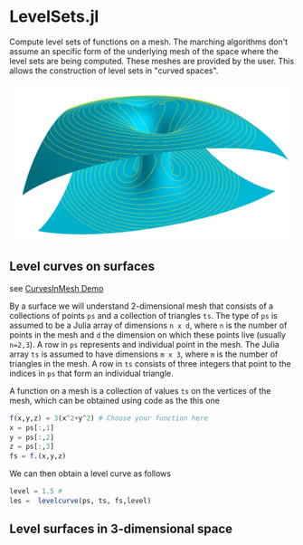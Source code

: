# LevelSets.jl
Compute level sets of functions on a mesh. The marching algorithms don't assume an specific form
of the underlying mesh of the space where the level sets are being computed. These meshes are provided
by the user. This allows the construction of level sets in "curved spaces".

<img width=900 src="images/MeshCurves.png"/>

## Level curves on surfaces
see [CurvesInMesh Demo](demos/CurvesInMesh.ipynb)

By a surface we will understand  2-dimensional mesh that consists of a collections of points `ps` and a collection of triangles `ts`.
The type of `ps` is assumed to be a Julia array of dimensions `n x d`, where `n` is the number of points
in the mesh and `d` the dimension on which these points live (usually `n=2,3`). A row in `ps` represents
and individual point in the mesh. The Julia array  `ts` is assumed to have dimensions `m x 3`, where `m` is the number of
triangles in the mesh. A row in `ts` consists of three integers that point to the indices in `ps` that
form an individual triangle.

A function on a mesh is a collection of values `ts` on the vertices of the mesh, which can be obtained using
code as the this one

```julia
f(x,y,z) = 3(x^2+y^2) # Choose your function here
x = ps[:,1]
y = ps[:,2]
z = ps[:,3]
fs = f.(x,y,z)
```

We can then obtain a level curve as follows

```julia
level = 1.5 #
les =  levelcurve(ps, ts, fs,level)
```

## Level surfaces in 3-dimensional space
